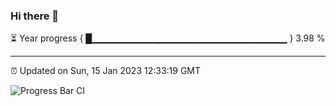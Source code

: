 ### Hi there 👋

⏳ Year progress { █▁▁▁▁▁▁▁▁▁▁▁▁▁▁▁▁▁▁▁▁▁▁▁▁▁▁▁▁▁ } 3.98 %

---

⏰ Updated on Sun, 15 Jan 2023 12:33:19 GMT

![Progress Bar CI](https://github.com/ZhaoGui/ZhaoGui/workflows/Progress%20Bar%20CI/badge.svg)
